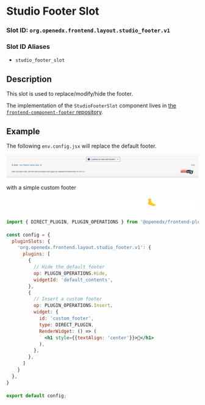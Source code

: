 # Studio Footer Slot

### Slot ID: `org.openedx.frontend.layout.studio_footer.v1`

### Slot ID Aliases
* `studio_footer_slot`

## Description

This slot is used to replace/modify/hide the footer.

The implementation of the `StudioFooterSlot` component lives in [the `frontend-component-footer` repository](https://github.com/openedx/frontend-component-footer/).

## Example

The following `env.config.jsx` will replace the default footer.

![Screenshot of Default Studio Footer](./images/default_studio_footer.png)

with a simple custom footer

![Screenshot of Custom Footer](./images/custom_footer.png)

```jsx
import { DIRECT_PLUGIN, PLUGIN_OPERATIONS } from '@openedx/frontend-plugin-framework';

const config = {
  pluginSlots: {
    'org.openedx.frontend.layout.studio_footer.v1': {
      plugins: [
        {
          // Hide the default footer
          op: PLUGIN_OPERATIONS.Hide,
          widgetId: 'default_contents',
        },
        {
          // Insert a custom footer
          op: PLUGIN_OPERATIONS.Insert,
          widget: {
            id: 'custom_footer',
            type: DIRECT_PLUGIN,
            RenderWidget: () => (
              <h1 style={{textAlign: 'center'}}>🦶</h1>
            ),
          },
        },
      ]
    }
  },
}

export default config;
```
